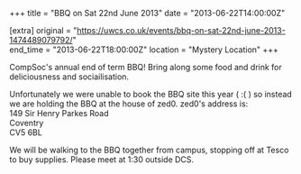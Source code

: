 +++
title = "BBQ on Sat 22nd June 2013"
date = "2013-06-22T14:00:00Z"

[extra]
original = "https://uwcs.co.uk/events/bbq-on-sat-22nd-june-2013-1474489079792/"    
end_time = "2013-06-22T18:00:00Z"
location = "Mystery Location"
+++

CompSoc's annual end of term BBQ\! Bring along some food and drink for deliciousness and sociailisation.

Unfortunately we were unable to book the BBQ site this year ( :( ) so instead we are holding the BBQ at the house of zed0. zed0's address is:  
149 Sir Henry Parkes Road  
Coventry  
CV5 6BL

We will be walking to the BBQ together from campus, stopping off at Tesco to buy supplies. Please meet at 1:30 outside DCS.

